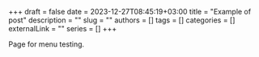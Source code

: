 +++ 
draft = false
date = 2023-12-27T08:45:19+03:00
title = "Example of post"
description = ""
slug = ""
authors = []
tags = []
categories = []
externalLink = ""
series = []
+++

Page for menu testing.
